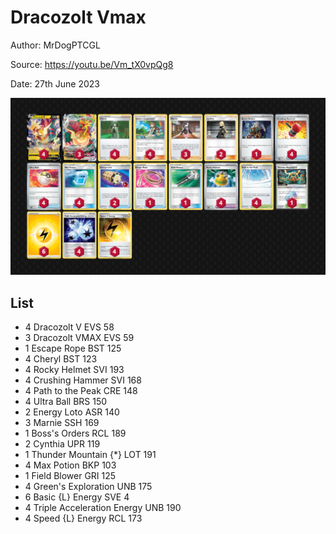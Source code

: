 # Dracozolt Vmax

Author: MrDogPTCGL

Source: <https://youtu.be/Vm_tX0vpQg8>

Date: 27th June 2023

![decklist](../../images/PAL/Dracozolt%20Vmax/1-%20Dracozolt%20Vmax.png)

## List

* 4 Dracozolt V EVS 58
* 3 Dracozolt VMAX EVS 59
* 1 Escape Rope BST 125
* 4 Cheryl BST 123
* 4 Rocky Helmet SVI 193
* 4 Crushing Hammer SVI 168
* 4 Path to the Peak CRE 148
* 4 Ultra Ball BRS 150
* 2 Energy Loto ASR 140
* 3 Marnie SSH 169
* 1 Boss's Orders RCL 189
* 2 Cynthia UPR 119
* 1 Thunder Mountain {*} LOT 191
* 4 Max Potion BKP 103
* 1 Field Blower GRI 125
* 4 Green's Exploration UNB 175
* 6 Basic {L} Energy SVE 4
* 4 Triple Acceleration Energy UNB 190
* 4 Speed {L} Energy RCL 173
